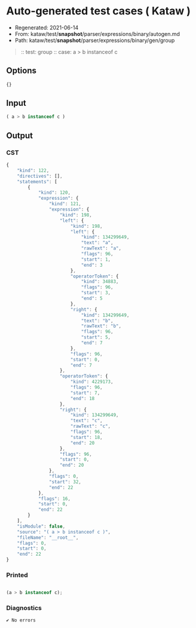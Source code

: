 # Auto-generated test cases ( Kataw )
- Regenerated: 2021-06-14
- From: kataw/test/__snapshot__/parser/expressions/binary/autogen.md
- Path: kataw/test/__snapshot__/parser/expressions/binary/gen/group
> :: test: group
> :: case: a > b instanceof c
## Options

`````js
{}
`````
## Input

`````js
( a > b instanceof c )
`````
## Output

### CST

```javascript
{
    "kind": 122,
    "directives": [],
    "statements": [
        {
            "kind": 120,
            "expression": {
                "kind": 121,
                "expression": {
                    "kind": 198,
                    "left": {
                        "kind": 198,
                        "left": {
                            "kind": 134299649,
                            "text": "a",
                            "rawText": "a",
                            "flags": 96,
                            "start": 1,
                            "end": 3
                        },
                        "operatorToken": {
                            "kind": 34883,
                            "flags": 96,
                            "start": 3,
                            "end": 5
                        },
                        "right": {
                            "kind": 134299649,
                            "text": "b",
                            "rawText": "b",
                            "flags": 96,
                            "start": 5,
                            "end": 7
                        },
                        "flags": 96,
                        "start": 0,
                        "end": 7
                    },
                    "operatorToken": {
                        "kind": 4229173,
                        "flags": 96,
                        "start": 7,
                        "end": 18
                    },
                    "right": {
                        "kind": 134299649,
                        "text": "c",
                        "rawText": "c",
                        "flags": 96,
                        "start": 18,
                        "end": 20
                    },
                    "flags": 96,
                    "start": 0,
                    "end": 20
                },
                "flags": 0,
                "start": 32,
                "end": 22
            },
            "flags": 16,
            "start": 0,
            "end": 22
        }
    ],
    "isModule": false,
    "source": "( a > b instanceof c )",
    "fileName": "__root__",
    "flags": 0,
    "start": 0,
    "end": 22
}
```

### Printed

```javascript

(a > b instanceof c);

```

### Diagnostics

```javascript
✔ No errors
```

